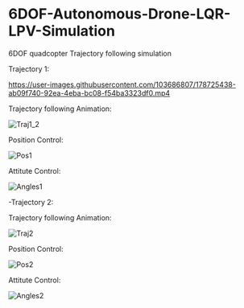 # 6DOF-Autonomous-Drone-LQR-LPV-Simulation
6DOF quadcopter Trajectory following simulation

Trajectory 1:



https://user-images.githubusercontent.com/103686807/178725438-ab09f740-92ea-4eba-bc08-f54ba3323df0.mp4



Trajectory following Animation:

![Traj1_2](https://user-images.githubusercontent.com/103686807/177695867-1d8f951a-de7a-41b8-ad13-2a61ec21dc0b.PNG)

Position Control:

![Pos1](https://user-images.githubusercontent.com/103686807/177695889-a9effb24-2e31-415c-8d98-a000eb99da5e.PNG)

Attitute Control:

![Angles1](https://user-images.githubusercontent.com/103686807/177695905-2bd44d40-9e38-4eb7-8267-57655f3c42a7.PNG)



-Trajectory 2:

Trajectory following Animation:

![Traj2](https://user-images.githubusercontent.com/103686807/177695934-a26d5170-5c38-46cc-a361-5f6e6b68d861.PNG)

Position Control:

![Pos2](https://user-images.githubusercontent.com/103686807/177695946-ad5a8e6f-22a0-4768-bf09-914bcd242965.PNG)

Attitute Control:

![Angles2](https://user-images.githubusercontent.com/103686807/177695961-d57b99c5-b20f-4cee-bc2e-fe2d1ab92676.PNG)
